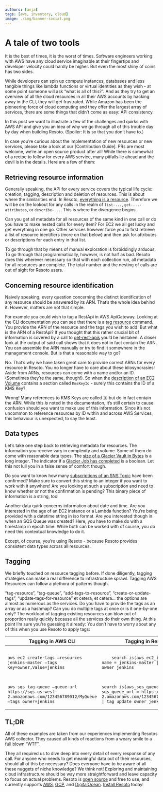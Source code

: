 ```yaml
---
authors: [anja]
tags: [aws, inventory, cloud]
image: ./img/banner-social.png
---
```


# A tale of two tools

It is the best of times, it is the worst of times. Software engineers working with AWS have any cloud service imaginable at their fingertips and developer velocity could hardly be higher. But even the most shiny of coins has two sides.

While developers can spin up compute instances, databases and less tangible things like lambda functions or virtual identities as they wish - at some point someone will ask “what is all of this?”. And as they try to get an overview of all the cloud resources in all their AWS accounts by hacking away in the CLI, they will get frustrated. While Amazon has been the pioneering force of cloud computing and they offer the largest array of services, there are some things that didn’t come as easy: API consistency.

In this post we want to illustrate a few of the challenges and quirks with AWS API and give you an idea of why we go through all of this trouble day by day when building Resoto. (Spoiler: It is so that you don’t have to.)

In case you’re curious about the implementation of new resources or new services, please take a look at our [Contribution Guide]. PRs are most welcome, we’re an open source product after all! While there is somewhat of a recipe to follow for every AWS service, many pitfalls lie ahead and the devil is in the details. Here are a few of them:

## Retrieving resource information

Generally speaking, the API for every service covers the typical life cycle: creation, tagging, description and deletion of resources. This is about where the similarities end. In Resoto, [everything is a resource](../09-22-cloud-resources-they-have-a-lot-in-common/index.md). Therefore we will be on the lookout for any calls in the realm of `list-...`, `get-...-attributes`, or `describe-...`. This is where the divergence begins.

Can you get all metadata for all resources of the same kind in one call or do you have to make nested calls for every item? For EC2 we all get lucky and get everything in one go. Other services however force you to first retrieve a list of resource identifiers (more on that below) and then ask for attributes or descriptions for each entry in that list.

To go through that by means of manual exploration is forbiddingly arduous. To go through that programmatically, however, is not half as bad. Resoto does this wherever necessary so that with each collection run, all metadata for all resources are complete. The total number and the nesting of calls are out of sight for Resoto users.

## Concerning resource identification

Naively speaking, every question concerning the distinct identification of any resource should be answered by its ARN. That’s the whole idea behind it. However, matters are not that simple.

For example you could wish to tag a RestApi in AWS ApiGateway. Looking at the CLI documentation you can see that there is a [tag resource](https://awscli.amazonaws.com/v2/documentation/api/latest/reference/apigateway/tag-resource.html) command. You provide the ARN of the resource and the tags you wish to add. But what is the ARN of a RestApi? If you thought that this rather crucial bit of information is covered by a call to [get-rest-apis](https://awscli.amazonaws.com/v2/documentation/api/latest/reference/apigateway/get-rest-apis.html#output) you’d be mistaken. A closer look at the output of said call shows that it does not in fact contain the ARN. You can assemble the ARN manually or try to find it somewhere in the management console. But is that a reasonable way to go?

No. That’s why we have taken great care to provide correct ARNs for every resource in Resoto. You no longer have to care about these idiosyncrasies! Aside from ARNs, resources can come with a name and/or an ID. (Sometimes they’re the same, though!). So when the [description of an EC2 Volume](https://awscli.amazonaws.com/v2/documentation/api/latest/reference/ec2/describe-volumes.html#output) contains a section called `KmsKeyId` - surely this contains the ID of a KMS Key?

Wrong! Many references to KMS Keys are called `ID` but do in fact contain the ARN. While this _is_ noted in the documentation, it’s still certain to cause confusion should you want to make use of this information. Since it’s not uncommon to reference resources by ID within and across AWS Services, this behaviour is unexpected, to say the least.

## Data types

Let’s take one step back to retrieving metadata for resources. The information you receive vary in complexity and volume. Some of them do come with reasonable data types. The [size of a Glacier Vault in Bytes](https://awscli.amazonaws.com/v2/documentation/api/latest/reference/glacier/describe-vault.html#output) is a long integer. The indicator if a [Glacier Job has completed](https://awscli.amazonaws.com/v2/documentation/api/latest/reference/glacier/describe-job.html#output) is a boolean. Let this not lull you in a false sense of comfort though.

Do you want to know how many [subscriptions of an SNS Topic](https://awscli.amazonaws.com/v2/documentation/api/latest/reference/sns/get-topic-attributes.html#output) have been confirmed? Make sure to convert this string to an integer if you want to work with it anywhere! Are you looking at such a subscription and need to know whether or not the confirmation is pending? This binary piece of information is a string, too!

Another data quirk concerns information about date and time. Are you interested in the age of an EC2 instance or a Lambda function? You’re being provided with a datetime string in iso format. Are you interested though in when an SQS Queue was created? Here, you have to make do with a timestamp in epoch time. While both can be worked with of course, you do need this contextual knowledge to do it.

Except, of course, you’re using Resoto - because Resoto provides consistent data types across all resources.

## Tagging

We briefly touched on resource tagging before. If done diligently, tagging strategies can make a real difference to infrastructure sprawl. Tagging AWS Resources can follow a plethora of patterns though.

“tag-resource”, “tag-queue”, “add-tags-to-resource”, “create-or-update-tags”, “update-tags-for-resource” et cetera, et cetera… the options are almost as numerous as the services. Do you have to provide the tags as an array or as a hashmap? Can you do multiple tags at once or is it one-by-one only? The workload of tagging existing resources can blow out of proportion really quickly because all the services do their own thing. At this point I’m sure you’re guessing it already: You don’t have to worry about any of this when you use Resoto to apply tags:

<table>
<thead>
  <tr>
    <th>Tagging in AWS CLI</th>
    <th>Tagging in Resoto</th>
  </tr>
</thead>
<tbody>
  <tr>
    <td><pre><code>aws ec2 create-tags –resources jenkins-master –tags Key=owner,Value=jenkins</code></pre></td>
    <td><pre><code>
    search is(aws_ec2_instance) and name = jenkins-master | tag update owner jenkins
    </code></pre></td>
  </tr>
  <tr>
    <td><pre><code>aws sqs tag-queue –queue-url https://sqs.us-west-2.amazonaws.com/123456789012/MyQueue –tags owner=jenkins</code></pre></td>
    <td><pre><code>search is(aws_sqs_queue) and sqs_queue_url = https://sqs.us-west-2.amazonaws.com/123456789012/MyQueue | tag update owner jenkins</code></pre></td>
  </tr>
</tbody>
</table>

## TL;DR

All of these examples are taken from our experiences implementing Resotos AWS collector. They caused all kinds of reactions from a weary smile to a full blown “WTF”.

They all required us to dive deep into every detail of every response of any call. For anyone who needs to get meaningful data out of their resources, should all of this be necessary? Does everyone have to be aware of all these nuggets of niche knowledge? We think not! Exploring and maintaining cloud infrastructure should be way more straightforward and leave capacity to focus on actual problems. Resoto is [open source](https://github.com/someengineering/resoto/blob/main/LICENSE) and free to use, and currently supports [<abbr title="Amazon Web Services">AWS</abbr>](/docs/getting-started/configure-cloud-provider-access/aws), [<abbr title="Google Cloud Platform">GCP</abbr>](/docs/getting-started/configure-cloud-provider-access/gcp), and [DigitalOcean](/docs/getting-started/configure-cloud-provider-access/digitalocean). [Install Resoto](/docs/getting-started/install-resoto) today!
